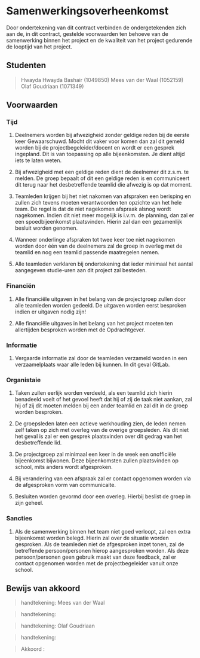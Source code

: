 # Samenwerkingsoverheenkomst

Door ondertekening van dit contract verbinden de ondergetekenden zich aan de, in dit contract, gestelde voorwaarden ten behoeve van de samenwerking binnen het project en de kwaliteit van het project gedurende de looptijd van het project.

## Studenten

> Hwayda Hwayda Bashair (1049850)
> Mees van der Waal (1052159)
> Olaf Goudriaan (1071349)

## Voorwaarden

### Tijd

1. Deelnemers worden bij afwezigheid zonder geldige reden bij de eerste keer Gewaarschuwd. Mocht dit vaker voor komen dan zal dit gemeld worden bij de projectbegeleider/docent en wordt er een gesprek ingepland. Dit is van toepassing op alle bijeenkomsten. Je dient altijd iets te laten weten.

2. Bij afwezigheid met een geldige reden dient de deelnemer dit z.s.m. te melden. De groep bepaalt of dit een geldige reden is en communiceert dit terug naar het desbetreffende teamlid die afwezig is op dat moment.

3. Teamleden krijgen bij het niet nakomen van afspraken een berisping en zullen zich tevens
moeten verantwoorden ten opzichte van het hele team. De regel is dat de niet nagekomen
afspraak alsnog wordt nagekomen. Indien dit niet meer mogelijk is i.v.m. de planning, dan
zal er een spoedbijeenkomst plaatsvinden. Hierin zal dan een gezamenlijk besluit worden
genomen.

4. Wanneer onderlinge afspraken tot twee keer toe niet nagekomen worden door één van de
deelnemers zal de groep in overleg met de teamlid en nog een teamlid passende
maatregelen nemen.

5. Alle teamleden verklaren bij ondertekening dat ieder minimaal het aantal aangegeven
studie-uren aan dit project zal besteden.

### Financiën

1. Alle financiële uitgaven in het belang van de projectgroep zullen door alle teamleden
worden gedeeld. De uitgaven worden eerst besproken indien er uitgaven nodig zijn!

2. Alle financiële uitgaves in het belang van het project moeten ten allertijden besproken worden met de Opdrachtgever.

### Informatie

1. Vergaarde informatie zal door de teamleden verzameld worden in een verzaamelplaats waar alle leden bij kunnen. In dit geval GitLab.

### Organistaie

1. Taken zullen eerlijk worden verdeeld, als een teamlid zich hierin benadeeld voelt of het gevoel heeft dat hij of zij de taak niet aankan, zal hij of zij dit moeten melden bij een ander teamlid en zal dit in de groep worden besproken.

2. De groepsleden laten een actieve werkhouding zien, de leden nemen zelf taken op zich met overleg van de overige groepsleden. Als dit niet het geval is zal er een gesprek plaatsvinden over dit gedrag van het desbetreffende lid.

3. De projectgroep zal minimaal een keer in de week een onofficiële bijeenkomst bijwonen.
Deze bijeenkomsten zullen plaatsvinden op school, mits anders wordt afgesproken.

4. Bij verandering van een afspraak zal er contact opgenomen worden via de afgesproken vorm van communicaite.  

5. Besluiten worden gevormd door een overleg. Hierbij beslist de groep in zijn geheel.

### Sancties

1. Als de samenwerking binnen het team niet goed verloopt, zal een extra bijeenkomst
worden belegd. Hierin zal over de situatie worden gesproken.
Als de teamleden niet de afgesproken inzet tonen, zal de betreffende persoon/personen
hierop aangesproken worden. Als deze persoon/personen geen gebruik maakt van deze
feedback, zal er contact opgenomen worden met de projectbegeleider vanuit onze school.

## Bewijs van akkoord 

> handtekening: Mees van der Waal

> handtekening: 

> handtekening: Olaf Goudriaan

> handtekening: 

> Akkoord : 
